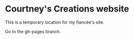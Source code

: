 # Courtney's Creations website

This is a temporary location for my fiancée's site.

Go to the gh-pages branch.
